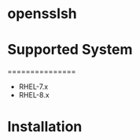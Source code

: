 # opensslsh

# Supported System
===============
- RHEL-7.x
- RHEL-8.x

Installation
============
```bash
